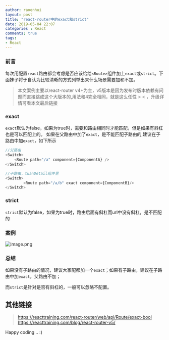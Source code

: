 ```yaml
---
author: raoenhui
layout: post
title: "react-router中的exact和strict"
date: 2019-05-04 22:07
categories : React
comments: true
tags:
- React
---
```


### 前言
每次用配置`react`路由都会考虑是否应该给给`<Route>`组件加上`exact`或`strict`。下面妹子将于自认为比较清晰的方式列举出来什么场景需要加和不加。
> 本文案例主要以react-router v4+为主，v5版本是因为发布时版本依赖有问题而直接跳成这个大版本的,用法和4完全相同，就是这么任性 > < ，升级详情可看本文最后链接

### exact
`exact`默认为false，如果为true时，需要和路由相同时才能匹配，但是如果有斜杠也是可以匹配上的。
如果在父路由中加了`exact`，是不能匹配子路由的,建议在子路由中加`exact`，如下所示
```javascript
//父路由
<Switch>
    <Route path="/a" component={ComponentA} />
</Switch>
```
```javascript
//子路由，tuanDetail组件里
<Switch>
        <Route path="/a/b" exact component={ComponentB}/>
</Switch>
```

### strict

<Route strict path="/one" component={About} />

`strict`默认为false，如果为true时，路由后面有斜杠而url中没有斜杠，是不匹配的

### 案例
![image.png](https://upload-images.jianshu.io/upload_images/9902136-f074f8bbfa8e394b.png?imageMogr2/auto-orient/strip%7CimageView2/2/w/1240)

### 总结
如果没有子路由的情况，建议大家配都加一个`exact`；如果有子路由，建议在子路由中加`exact`，父路由不加；

而`strict`是针对是否有斜杠的，一般可以忽略不配置。

## 其他链接
> https://reacttraining.com/react-router/web/api/Route/exact-bool
> https://reacttraining.com/blog/react-router-v5/

Happy coding .. :)






